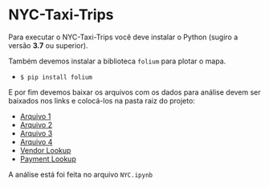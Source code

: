 # NYC-Taxi-Trips

Para executar o NYC-Taxi-Trips você deve instalar o Python (sugiro a versão **3.7** ou superior).

Também devemos instalar a biblioteca `folium` para plotar o mapa.
- `$ pip install folium`

E por fim devemos baixar os arquivos com os dados para análise devem ser baixados nos links e colocá-los na pasta raiz do projeto:
- [Arquivo 1](https://s3.amazonaws.com/data-sprints-eng-test/data-sample_data-nyctaxi-trips-2009-json_corrigido.json)
- [Arquivo 2](https://s3.amazonaws.com/data-sprints-eng-test/data-sample_data-nyctaxi-trips-2010-json_corrigido.json)
- [Arquivo 3](https://s3.amazonaws.com/data-sprints-eng-test/data-sample_data-nyctaxi-trips-2011-json_corrigido.json)
- [Arquivo 4](https://s3.amazonaws.com/data-sprints-eng-test/data-sample_data-nyctaxi-trips-2012-json_corrigido.json)
- [Vendor Lookup](https://s3.amazonaws.com/data-sprints-eng-test/data-vendor_lookup-csv.csv)
- [Payment Lookup](https://s3.amazonaws.com/data-sprints-eng-test/data-payment_lookup-csv.csv)

A análise está foi feita no arquivo `NYC.ipynb`
